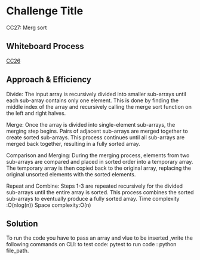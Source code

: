 # Challenge Title
CC27: Merg sort

## Whiteboard Process
<!-- Embedded whiteboard image -->
[CC26](./CC27.jpg)

## Approach & Efficiency
<!-- What approach did you take? Why? What is the Big O space/time for this approach? -->
Divide: The input array is recursively divided into smaller sub-arrays until each sub-array contains only one element. This is done by finding the middle index of the array and recursively calling the merge sort function on the left and right halves.

Merge: Once the array is divided into single-element sub-arrays, the merging step begins. Pairs of adjacent sub-arrays are merged together to create sorted sub-arrays. This process continues until all sub-arrays are merged back together, resulting in a fully sorted array.

Comparison and Merging: During the merging process, elements from two sub-arrays are compared and placed in sorted order into a temporary array. The temporary array is then copied back to the original array, replacing the original unsorted elements with the sorted elements.

Repeat and Combine: Steps 1-3 are repeated recursively for the divided sub-arrays until the entire array is sorted. This process combines the sorted sub-arrays to eventually produce a fully sorted array.
Time complexity :O(nlog(n))
Space complexity:O(n)
## Solution
<!-- Show how to run your code, and examples of it in action -->
To run the code you have to pass an array and vlue to be inserted ,write the following commands on CLI:
to test code:
pytest
to run code :
python file_path.


